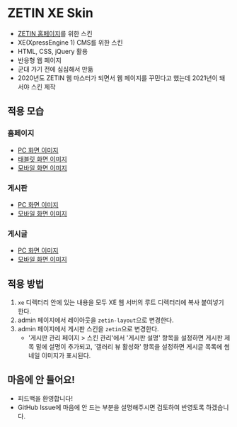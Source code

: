 # ZETIN XE Skin

- [ZETIN 홈페이지](http://zetin.uos.ac.kr)를 위한 스킨
- XE(XpressEngine 1) CMS를 위한 스킨
- HTML, CSS, jQuery 활용
- 반응형 웹 페이지
- 군대 가기 전에 심심해서 만듦
- 2020년도 ZETIN 웹 마스터가 되면서 웹 페이지를 꾸민다고 했는데 2021년이 돼서야 스킨 제작

## 적용 모습

### 홈페이지

- [PC 화면 이미지](./img/screen-pc.jpg)
- [태블릿 화면 이미지](./img/screen-tablet.jpg)
- [모바일 화면 이미지](./img/screen-mobile.jpg)

### 게시판

- [PC 화면 이미지](./img/board-pc.jpg)
- [모바일 화면 이미지](./img/board-mobile.jpg)

### 게시글

- [PC 화면 이미지](./img/document-pc.jpg)
- [모바일 화면 이미지](./img/document-mobile.jpg)

## 적용 방법

1. `xe` 디렉터리 안에 있는 내용을 모두 XE 웹 서버의 루트 디렉터리에 복사 붙여넣기 한다.
2. admin 페이지에서 레이아웃을 `zetin-layout`으로 변경한다.
3. admin 페이지에서 게시판 스킨을 `zetin`으로 변경한다.
   - '게시판 관리 페이지 > 스킨 관리'에서 '게시판 설명' 항목을 설정하면 게시판 제목 밑에 설명이 추가되고, '갤러리 뷰 활성화' 항목을 설정하면 게시글 목록에 썸네일 이미지가 표시된다.

## 마음에 안 들어요!

- 피드백을 환영합니다!
- GitHub Issue에 마음에 안 드는 부분을 설명해주시면 검토하여 반영토록 하겠습니다.